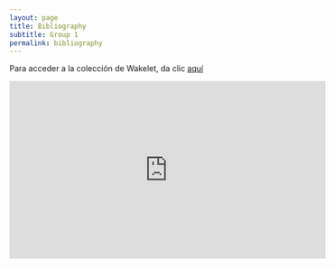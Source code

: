 ```yaml
---
layout: page
title: Bibliography
subtitle: Group 1
permalink: bibliography
---
```


Para acceder a la colección de Wakelet, da clic [aquí](https://wakelet.com/wake/Yxk0TreB1s0gFxpdKWhbQ)


<iframe width="560" height="315" src="https://www.youtube.com/embed/69VF7mT4nRU" title="YouTube video player" frameborder="0" allow="accelerometer; autoplay; clipboard-write; encrypted-media; gyroscope; picture-in-picture" allowfullscreen></iframe>
